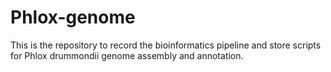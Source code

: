 # Phlox-genome

This is the repository to record the bioinformatics pipeline and store scripts for Phlox drummondii genome assembly and annotation. 
